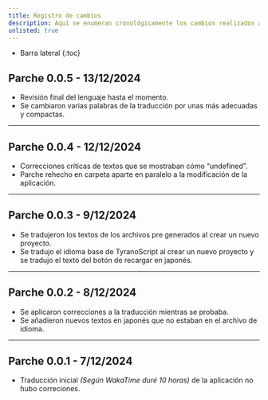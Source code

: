 ```yaml
---
title: Registro de cambios
description: Aquí se enumeran cronológicamente los cambios realizados a la traducción de la aplicación.
unlisted: true
---
```

* Barra lateral
{:toc}
## Parche 0.0.5 - 13/12/2024
- Revisión final del lenguaje hasta el momento.
- Se cambiaron varias palabras de la traducción por unas más adecuadas y compactas.

---

## Parche 0.0.4 - 12/12/2024
- Correcciones críticas de textos que se mostraban cómo “undefined”.
- Parche rehecho en carpeta aparte en paralelo a la modificación de la aplicación.

---

## Parche 0.0.3 - 9/12/2024
- Se tradujeron los textos de los archivos pre generados al crear un nuevo proyecto.
- Se tradujo el idioma base de TyranoScript al crear un nuevo proyecto y se tradujo el texto del botón de recargar en japonés.

---

## Parche 0.0.2 - 8/12/2024
- Se aplicaron correcciones a la traducción mientras se probaba.
- Se añadieron nuevos textos en japonés que no estaban en el archivo de idioma.

---

## Parche 0.0.1 - 7/12/2024
- Traducción inicial *(Según WakaTime duré 10 horas)* de la aplicación no hubo correciones.